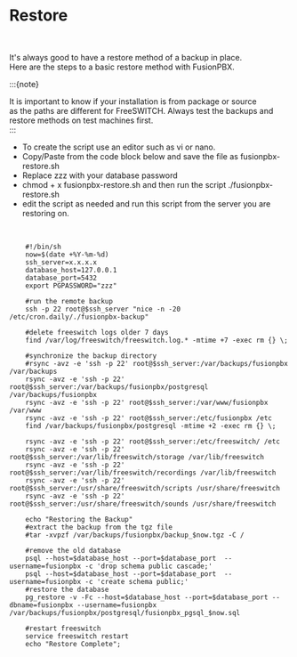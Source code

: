 # Restore

<br>

It's always good to have a restore method of a backup in place.    
Here are the steps to a basic restore method with FusionPBX.

:::{note}

It is important to know if your installation is from package or source   
as the paths are different for FreeSWITCH. Always test the backups and   
restore methods on test machines first.   
:::

-   To create the script use an editor such as vi or nano.
-   Copy/Paste from the code block below and save the file as
    fusionpbx-restore.sh
-   Replace zzz with your database password
-   chmod + x fusionpbx-restore.sh and then run the script
    ./fusionpbx-restore.sh
-   edit the script as needed and run this script from the server you
    are restoring on.

<br>

```
    #!/bin/sh
    now=$(date +%Y-%m-%d)
    ssh_server=x.x.x.x
    database_host=127.0.0.1
    database_port=5432
    export PGPASSWORD="zzz"

    #run the remote backup
    ssh -p 22 root@$ssh_server "nice -n -20 /etc/cron.daily/./fusionpbx-backup"

    #delete freeswitch logs older 7 days
    find /var/log/freeswitch/freeswitch.log.* -mtime +7 -exec rm {} \;

    #synchronize the backup directory
    #rsync -avz -e 'ssh -p 22' root@$ssh_server:/var/backups/fusionpbx /var/backups
    rsync -avz -e 'ssh -p 22' root@$ssh_server:/var/backups/fusionpbx/postgresql /var/backups/fusionpbx
    rsync -avz -e 'ssh -p 22' root@$ssh_server:/var/www/fusionpbx /var/www
    rsync -avz -e 'ssh -p 22' root@$ssh_server:/etc/fusionpbx /etc
    find /var/backups/fusionpbx/postgresql -mtime +2 -exec rm {} \;

    rsync -avz -e 'ssh -p 22' root@$ssh_server:/etc/freeswitch/ /etc
    rsync -avz -e 'ssh -p 22' root@$ssh_server:/var/lib/freeswitch/storage /var/lib/freeswitch
    rsync -avz -e 'ssh -p 22' root@$ssh_server:/var/lib/freeswitch/recordings /var/lib/freeswitch
    rsync -avz -e 'ssh -p 22' root@$ssh_server:/usr/share/freeswitch/scripts /usr/share/freeswitch
    rsync -avz -e 'ssh -p 22' root@$ssh_server:/usr/share/freeswitch/sounds /usr/share/freeswitch

    echo "Restoring the Backup"
    #extract the backup from the tgz file
    #tar -xvpzf /var/backups/fusionpbx/backup_$now.tgz -C /

    #remove the old database
    psql --host=$database_host --port=$database_port  --username=fusionpbx -c 'drop schema public cascade;'
    psql --host=$database_host --port=$database_port  --username=fusionpbx -c 'create schema public;'
    #restore the database
    pg_restore -v -Fc --host=$database_host --port=$database_port --dbname=fusionpbx --username=fusionpbx /var/backups/fusionpbx/postgresql/fusionpbx_pgsql_$now.sql

    #restart freeswitch
    service freeswitch restart
    echo "Restore Complete";
```

